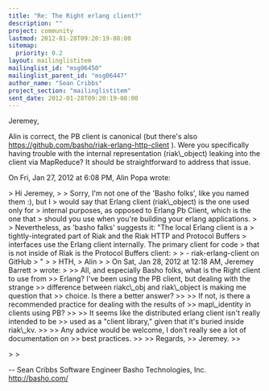 ```yaml
---
title: "Re: The Right erlang client?"
description: ""
project: community
lastmod: 2012-01-28T09:20:19-08:00
sitemap:
  priority: 0.2
layout: mailinglistitem
mailinglist_id: "msg06450"
mailinglist_parent_id: "msg06447"
author_name: "Sean Cribbs"
project_section: "mailinglistitem"
sent_date: 2012-01-28T09:20:19-08:00
---
```



Jeremey,

Alin is correct, the PB client is canonical (but there's also
https://github.com/basho/riak-erlang-http-client ). Were you specifically
having trouble with the internal representation (riak\\_object) leaking into
the client via MapReduce? It should be straightforward to address that
issue.

On Fri, Jan 27, 2012 at 6:08 PM, Alin Popa  wrote:

&gt; Hi Jeremey,
&gt;
&gt; Sorry, I'm not one of the 'Basho folks', like you named them :), but I
&gt; would say that Erlang client (riak\\_object) is the one used only for
&gt; internal purposes, as opposed to Erlang Pb Client, which is the one that
&gt; should you use when you're building your erlang applications.
&gt;
&gt; Nevertheless, as 'basho falks' suggests it: "The local Erlang client is a
&gt; tightly-integrated part of Riak and the Riak HTTP and Protocol Buffers
&gt; interfaces use the Erlang client internally. The primary client for code
&gt; that is not inside of Riak is the Protocol Buffers client:
&gt;
&gt; - riak-erlang-client on GitHub
&gt; "
&gt;
&gt; HTH,
&gt; Alin
&gt;
&gt; On Sat, Jan 28, 2012 at 12:18 AM, Jeremey Barrett  &gt; wrote:
&gt;
&gt;&gt; All, and especially Basho folks, what is the Right client to use from
&gt;&gt; Erlang? I've been using the PB client, but dealing with the strange
&gt;&gt; difference between riakc\\_obj and riak\\_object is making me question that
&gt;&gt; choice. Is there a better answer?
&gt;&gt;
&gt;&gt; If not, is there a recommended practice for dealing with the results of
&gt;&gt; map\\_identity in clients using PB?
&gt;&gt;
&gt;&gt; It seems like the distributed erlang client isn't really intended to be
&gt;&gt; used as a "client library," given that it's buried inside riak\\_kv.
&gt;&gt;
&gt;&gt; Any advice would be welcome, I don't really see a lot of documentation on
&gt;&gt; best practices.
&gt;&gt;
&gt;&gt; Regards,
&gt;&gt; Jeremey.
&gt;&gt;

&gt;
&gt;

-- 
Sean Cribbs 
Software Engineer
Basho Technologies, Inc.
http://basho.com/
